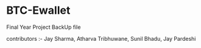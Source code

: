 # BTC-Ewallet
Final Year Project BackUp file 

contributors :- Jay Sharma,  Atharva Tribhuwane, Sunil Bhadu, Jay Pardeshi

